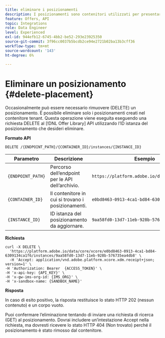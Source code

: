 ```yaml
---
title: eliminare i posizionamenti
description: I posizionamenti sono contenitori utilizzati per presentare le offerte.
feature: Offers, API
topic: Integrations
role: Data Engineer
level: Experienced
exl-id: 944efb12-6745-4bb2-be52-293e23925350
source-git-commit: 3f96cc0037b5bcdb2ce94e2721b02ba13b3cff36
workflow-type: tm+mt
source-wordcount: '143'
ht-degree: 6%

---
```


# Eliminare un posizionamento {#delete-placement}

Occasionalmente può essere necessario rimuovere (DELETE) un posizionamento. È possibile eliminare solo i posizionamenti creati nel contenitore tenant. Questa operazione viene eseguita eseguendo una richiesta DELETE al [!DNL Offer Library] API utilizzando l’ID istanza del posizionamento che desideri eliminare.

**Formato API**

```http
DELETE /{ENDPOINT_PATH}/{CONTAINER_ID}/instances/{INSTANCE_ID}
```

| Parametro | Descrizione | Esempio |
| --------- | ----------- | ------- |
| `{ENDPOINT_PATH}` | Percorso dell’endpoint per le API dell’archivio. | `https://platform.adobe.io/data/core/xcore/` |
| `{CONTAINER_ID}` | Il contenitore in cui si trovano i posizionamenti. | `e0bd8463-0913-4ca1-bd84-6309134ca1f6` |
| `{INSTANCE_ID}` | ID istanza del posizionamento da aggiornare. | `9aa58fd0-13d7-11eb-928b-576735ea4db8` |

**Richiesta**

```shell
curl -X DELETE \
  'https://platform.adobe.io/data/core/xcore/e0bd8463-0913-4ca1-bd84-6309134ca1f6/instances/9aa58fd0-13d7-11eb-928b-576735ea4db8' \
  -H 'Accept: application/vnd.adobe.platform.xcore.xdm.receipt+json; version=1' \
-H 'Authorization: Bearer  {ACCESS_TOKEN}' \
-H 'x-api-key: {API_KEY}' \
-H 'x-gw-ims-org-id: {IMS_ORG}' \
-H 'x-sandbox-name: {SANDBOX_NAME}'
```

**Risposta**

In caso di esito positivo, la risposta restituisce lo stato HTTP 202 (nessun contenuto) e un corpo vuoto.

Puoi confermare l’eliminazione tentando di inviare una richiesta di ricerca (GET) al posizionamento. Dovrai includere un’intestazione Accept nella richiesta, ma dovresti ricevere lo stato HTTP 404 (Non trovato) perché il posizionamento è stato rimosso dal contenitore.
